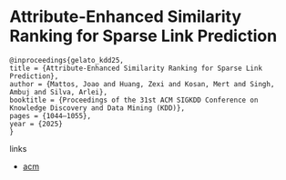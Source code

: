 # Attribute-Enhanced Similarity Ranking for Sparse Link Prediction

```
@inproceedings{gelato_kdd25,
title = {Attribute-Enhanced Similarity Ranking for Sparse Link Prediction},
author = {Mattos, Joao and Huang, Zexi and Kosan, Mert and Singh, Ambuj and Silva, Arlei},
booktitle = {Proceedings of the 31st ACM SIGKDD Conference on Knowledge Discovery and Data Mining (KDD)},
pages = {1044–1055},
year = {2025}
}
```

links
- [acm](https://dl.acm.org/doi/10.1145/3690624.3709314)
